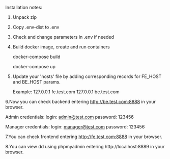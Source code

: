 Installation notes:

1. Unpack zip
2. Copy .env-dist to .env
3. Check and change parameters in .env if needed
4. Build docker image, create and run containers

   docker-compose build
   
   docker-compose up
   
5. Update your 'hosts' file by adding corresponding records for FE_HOST and BE_HOST params.

   Example: 
	127.0.0.1 fe.test.com
	127.0.0.1 be.test.com 		
	
6.Now you can check backend entering http://be.test.com:8888 in your browser.
  
  Admin credentials: 
	login:		admin@test.com
	password:	123456 
  
  Manager credentials: 
	login:		manager@test.com
	password:	123456 

7.You can check frontend entering http://fe.test.com:8888 in your browser.
	 
8.You can view dd using phpmyadmin entering http://localhost:8889 in your browser.
					